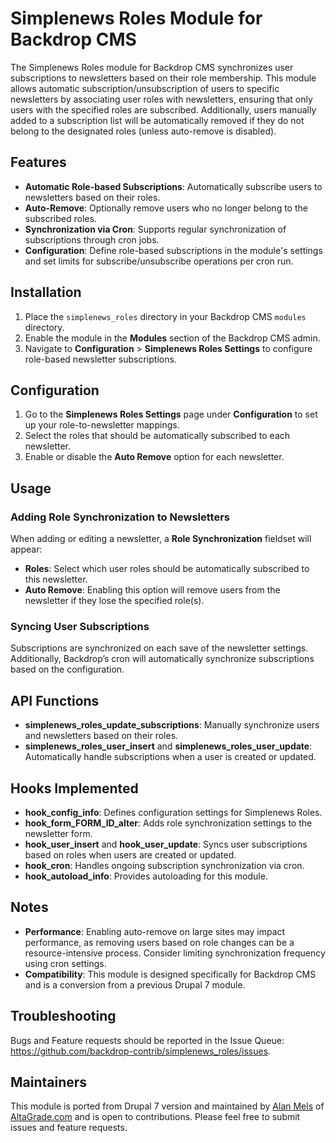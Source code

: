 # Simplenews Roles Module for Backdrop CMS

The Simplenews Roles module for Backdrop CMS synchronizes user subscriptions to newsletters based on their role membership. This module allows automatic subscription/unsubscription of users to specific newsletters by associating user roles with newsletters, ensuring that only users with the specified roles are subscribed. Additionally, users manually added to a subscription list will be automatically removed if they do not belong to the designated roles (unless auto-remove is disabled).

## Features

- **Automatic Role-based Subscriptions**: Automatically subscribe users to newsletters based on their roles.
- **Auto-Remove**: Optionally remove users who no longer belong to the subscribed roles.
- **Synchronization via Cron**: Supports regular synchronization of subscriptions through cron jobs.
- **Configuration**: Define role-based subscriptions in the module's settings and set limits for subscribe/unsubscribe operations per cron run.

## Installation

1. Place the `simplenews_roles` directory in your Backdrop CMS `modules` directory.
2. Enable the module in the **Modules** section of the Backdrop CMS admin.
3. Navigate to **Configuration** > **Simplenews Roles Settings** to configure role-based newsletter subscriptions.

## Configuration

1. Go to the **Simplenews Roles Settings** page under **Configuration** to set up your role-to-newsletter mappings.
2. Select the roles that should be automatically subscribed to each newsletter.
3. Enable or disable the **Auto Remove** option for each newsletter.

## Usage

### Adding Role Synchronization to Newsletters

When adding or editing a newsletter, a **Role Synchronization** fieldset will appear:
- **Roles**: Select which user roles should be automatically subscribed to this newsletter.
- **Auto Remove**: Enabling this option will remove users from the newsletter if they lose the specified role(s).

### Syncing User Subscriptions

Subscriptions are synchronized on each save of the newsletter settings. Additionally, Backdrop’s cron will automatically synchronize subscriptions based on the configuration.

## API Functions

- **simplenews_roles_update_subscriptions**: Manually synchronize users and newsletters based on their roles.
- **simplenews_roles_user_insert** and **simplenews_roles_user_update**: Automatically handle subscriptions when a user is created or updated.

## Hooks Implemented

- **hook_config_info**: Defines configuration settings for Simplenews Roles.
- **hook_form_FORM_ID_alter**: Adds role synchronization settings to the newsletter form.
- **hook_user_insert** and **hook_user_update**: Syncs user subscriptions based on roles when users are created or updated.
- **hook_cron**: Handles ongoing subscription synchronization via cron.
- **hook_autoload_info**: Provides autoloading for this module.

## Notes

- **Performance**: Enabling auto-remove on large sites may impact performance, as removing users based on role changes can be a resource-intensive process. Consider limiting synchronization frequency using cron settings.
- **Compatibility**: This module is designed specifically for Backdrop CMS and is a conversion from a previous Drupal 7 module.

## Troubleshooting

Bugs and Feature requests should be reported in the Issue Queue:
https://github.com/backdrop-contrib/simplenews_roles/issues.

## Maintainers

This module is ported from Drupal 7 version and maintained by [Alan Mels](https://github.com/alanmels) of [AltaGrade.com](https://www.altagrade.com) and is open to contributions. Please feel free to submit issues and feature requests.
